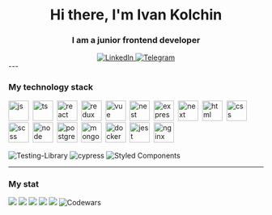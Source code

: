 <div id="header" align="center">
	<h1>Hi there, I'm Ivan Kolchin</h1>
	<h3>I am a junior frontend developer</h3>
</div>
<div id="socials" align="center">
	<a href="https://www.linkedin.com/in/иван-колчин-53423624a/">
		<img src="https://img.shields.io/badge/LinkedIn-blue?style=for-the-badge&logo=linkedin&logoColor=white" alt="LinkedIn"/>
	</a>
	<a href="https://t.me/IIKolchin">
		<img src="https://img.shields.io/badge/Telegram-blue?style=for-the-badge&logo=telegram&logoColor=white" alt="Telegram"/>
	</a>
</div>
---

### My technology stack
<i class="devicon-javascript-plain colored"></i>
            <link rel="stylesheet" href="https://cdn.jsdelivr.net/gh/devicons/devicon@v2.15.1/devicon.min.css">
          <img src="https://cdn.jsdelivr.net/gh/devicons/devicon/icons/javascript/javascript-original.svg" title="js" width="40" height="40"/>&nbsp;
          <img src="https://cdn.jsdelivr.net/gh/devicons/devicon/icons/typescript/typescript-original.svg" title="ts" width="40" height="40"/>&nbsp;
          <img src="https://cdn.jsdelivr.net/gh/devicons/devicon/icons/react/react-original-wordmark.svg" title="react" width="40" height="40"/>&nbsp;
          <img src="https://cdn.jsdelivr.net/gh/devicons/devicon/icons/redux/redux-original.svg" title="redux" width="40" height="40"/>&nbsp;
          <img src="https://cdn.jsdelivr.net/gh/devicons/devicon/icons/vuejs/vuejs-original.svg" title="vue" width="40" height="40"/>&nbsp;
          <img src="https://cdn.jsdelivr.net/gh/devicons/devicon/icons/nestjs/nestjs-plain.svg" title="nest" width="40" height="40"/>&nbsp;
          <img src="https://cdn.jsdelivr.net/gh/devicons/devicon/icons/express/express-original.svg" title="express" width="40" height="40"/>&nbsp;
          <img src="https://cdn.jsdelivr.net/gh/devicons/devicon/icons/nextjs/nextjs-original.svg" title="next" width="40" height="40"/>&nbsp;
          <img src="https://cdn.jsdelivr.net/gh/devicons/devicon/icons/html5/html5-original-wordmark.svg" title="html" width="40" height="40"/>&nbsp;
          <img src="https://cdn.jsdelivr.net/gh/devicons/devicon/icons/css3/css3-original-wordmark.svg" title="css" width="40" height="40"/>&nbsp;
          <img src="https://cdn.jsdelivr.net/gh/devicons/devicon/icons/sass/sass-original.svg" title="scss" width="40" height="40"/>&nbsp;
          <img src="https://cdn.jsdelivr.net/gh/devicons/devicon/icons/nodejs/nodejs-original-wordmark.svg" title="node" width="40" height="40"/>&nbsp;
          <img src="https://cdn.jsdelivr.net/gh/devicons/devicon/icons/postgresql/postgresql-original.svg" title="postgres" width="40" height="40"/>&nbsp;
          <img src="https://cdn.jsdelivr.net/gh/devicons/devicon/icons/mongodb/mongodb-original-wordmark.svg" title="mongo" width="40" height="40"/>&nbsp;
          <img src="https://cdn.jsdelivr.net/gh/devicons/devicon/icons/docker/docker-plain.svg" title="docker" width="40" height="40"/>&nbsp;
          <img src="https://cdn.jsdelivr.net/gh/devicons/devicon/icons/jest/jest-plain.svg" title="jest" width="40" height="40"/>&nbsp;
          <img src="https://cdn.jsdelivr.net/gh/devicons/devicon/icons/nginx/nginx-original.svg" title="nginx" width="40" height="40"/>&nbsp;
          

![Testing-Library](https://img.shields.io/badge/-TestingLibrary-%23E33332?style=for-the-badge&logo=testing-library&logoColor=white)
![cypress](https://img.shields.io/badge/-cypress-%23E5E5E5?style=for-the-badge&logo=cypress&logoColor=058a5e)
![Styled Components](https://img.shields.io/badge/styled--components-DB7093?style=for-the-badge&logo=styled-components&logoColor=white)

---

### My stat
![](http://github-profile-summary-cards.vercel.app/api/cards/profile-details?username=IIKolchin&theme=default)
![](http://github-profile-summary-cards.vercel.app/api/cards/repos-per-language?username=IIKolchin&theme=default)
![](http://github-profile-summary-cards.vercel.app/api/cards/most-commit-language?username=IIKolchin&theme=default)
![](http://github-profile-summary-cards.vercel.app/api/cards/stats?username=IIKolchin&theme=default)
![](http://github-profile-summary-cards.vercel.app/api/cards/productive-time?username=IIKolchin&theme=default&utcOffset=8)
![Codewars](https://github.r2v.ch/codewars?user=IIKolchin)
